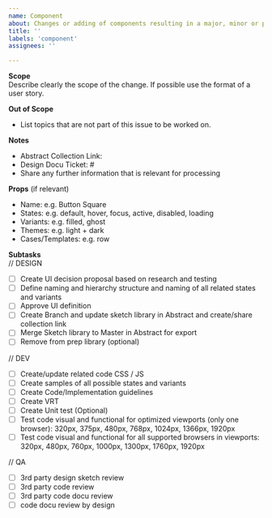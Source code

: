 ```yaml
---
name: Component
about: Changes or adding of components resulting in a major, minor or patch release
title: ''
labels: 'component'
assignees: ''

---
```


**Scope**  
Describe clearly the scope of the change. If possible use the format of a user story.

**Out of Scope**  
- List topics that are not part of this issue to be worked on.

**Notes**  
- Abstract Collection Link:
- Design Docu Ticket: #
- Share any further information that is relevant for processing

**Props** (if relevant)  
- Name: e.g. Button Square
- States: e.g. default, hover, focus, active, disabled, loading
- Variants: e.g. filled, ghost
- Themes: e.g. light + dark
- Cases/Templates: e.g. row

**Subtasks**  
// DESIGN
- [ ] Create UI decision proposal based on research and testing
- [ ] Define naming and hierarchy structure and naming of all related states and variants
- [ ] Approve UI definition
- [ ] Create Branch and update sketch library in Abstract and create/share collection link
- [ ] Merge Sketch library to Master in Abstract for export 
- [ ] Remove from prep library (optional)

// DEV
- [ ] Create/update related code CSS / JS
- [ ] Create samples of all possible states and variants
- [ ] Create Code/Implementation guidelines 
- [ ] Create VRT
- [ ] Create Unit test (Optional)
- [ ] Test code visual and functional for optimized viewports (only one browser): 320px, 375px, 480px, 768px, 1024px, 1366px, 1920px
- [ ] Test code visual and functional for all supported browsers in viewports: 320px, 480px, 760px, 1000px, 1300px, 1760px, 1920px

// QA
- [ ] 3rd party design sketch review
- [ ] 3rd party code review
- [ ] 3rd party code docu review
- [ ] code docu review by design 
